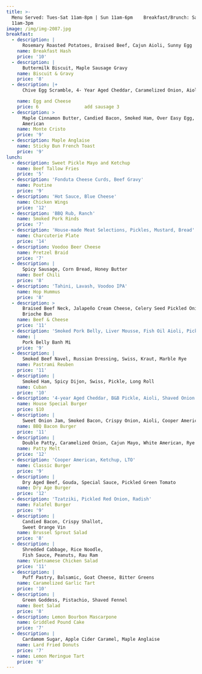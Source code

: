 ```yaml
---
title: >-
  Menu Served: Tues-Sat 11am-8pm | Sun 11am-6pm    Breakfast/Brunch: Sat-Sun
  11am-3pm
image: /img/img-2087.jpg
breakfast:
  - description: |
      Rosemary Roasted Potatoes, Braised Beef, Cajun Aioli, Sunny Egg
    name: Breakfast Hash
    price: '10'
  - description: |
      Buttermilk Biscuit, Maple Sausage Gravy
    name: Biscuit & Gravy
    price: '8'
  - description: |+
      Chive Egg Scramble, 4- Year Aged Cheddar, Caramelized Onion, Aioli

    name: Egg and Cheese
    price: 6                 add sausage 3
  - description: >
      Maple Cinnamon Butter, Candied Bacon, Smoked Ham, Over Easy Egg, Cooper
      American
    name: Monte Cristo
    price: '9'
  - description: Maple Anglaise
    name: Sticky Bun French Toast
    price: '9'
lunch:
  - description: Sweet Pickle Mayo and Ketchup
    name: Beef Tallow Fries
    price: '5'
  - description: 'Fonduta Cheese Curds, Beef Gravy'
    name: Poutine
    price: '9'
  - description: 'Hot Sauce, Blue Cheese'
    name: Chicken Wings
    price: '12'
  - description: 'BBQ Rub, Ranch'
    name: Smoked Pork Rinds
    price: '7'
  - description: 'House-made Meat Selections, Pickles, Mustard, Bread'
    name: Charcuterie Plate
    price: '14'
  - description: Voodoo Beer Cheese
    name: Pretzel Braid
    price: '7'
  - description: |
      Spicy Sausage, Corn Bread, Honey Butter
    name: Beef Chili
    price: '8'
  - description: 'Tahini, Lavash, Voodoo IPA'
    name: Hop Hummus
    price: '8'
  - description: >
      Braised Beef Neck, Jalapeño Cream Cheese, Celery Seed Pickled Onion,
      Brioche Bun
    name: Beef & Cheese
    price: '11'
  - description: 'Smoked Pork Belly, Liver Mousse, Fish Oil Aioli, Pickled Veg, Cilantro'
    name: |
      Pork Belly Banh Mi
    price: '9'
  - description: |
      Smoked Beef Navel, Russian Dressing, Swiss, Kraut, Marble Rye
    name: Pastrami Reuben
    price: '11'
  - description: |
      Smoked Ham, Spicy Dijon, Swiss, Pickle, Long Roll
    name: Cuban
    price: '10'
  - description: '4-year Aged Cheddar, B&B Pickle, Aioli, Shaved Onion'
    name: House Special Burger
    price: $10
  - description: |
      Sweet Onion Jam, Smoked Bacon, Crispy Onion, Aioli, Cooper American
    name: BBQ Bacon Burger
    price: '11'
  - description: |
      Double Patty, Caramelized Onion, Cajun Mayo, White American, Rye Bread
    name: Patty Melt
    price: '12'
  - description: 'Cooper American, Ketchup, LTO'
    name: Classic Burger
    price: '9'
  - description: |
      Dry Aged Beef, Gouda, Special Sauce, Pickled Green Tomato 
    name: Dry Age Burger
    price: '12'
  - description: 'Tzatziki, Pickled Red Onion, Radish'
    name: Falafel Burger
    price: '9'
  - description: |
      Candied Bacon, Crispy Shallot,
      Sweet Orange Vin 
    name: Brussel Sprout Salad
    price: '8'
  - description: |
      Shredded Cabbage, Rice Noodle, 
      Fish Sauce, Peanuts, Rau Ram
    name: Vietnamese Chicken Salad
    price: '11'
  - description: |
      Puff Pastry, Balsamic, Goat Cheese, Bitter Greens
    name: Caramelized Garlic Tart
    price: '10'
  - description: |
      Green Goddess, Pistachio, Shaved Fennel
    name: Beet Salad
    price: '8'
  - description: Lemon Bourbon Mascarpone
    name: Griddled Pound Cake
    price: '7'
  - description: |
      Cardamom Sugar, Apple Cider Caramel, Maple Anglaise
    name: Lard Fried Donuts
    price: '7'
  - name: Lemon Meringue Tart
    price: '8'
---
```


